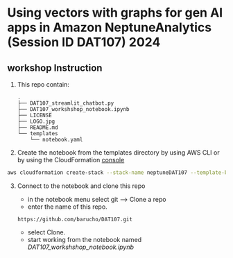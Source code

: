# Using vectors with graphs for gen AI apps in Amazon NeptuneAnalytics (Session ID DAT107) 2024

## workshop Instruction

1. This repo contain:

    ```
    .
    ├── DAT107_streamlit_chatbot.py
    ├── DAT107_workshshop_notebook.ipynb
    ├── LICENSE
    ├── LOGO.jpg
    ├── README.md
    └── templates
        └── notebook.yaml
    ```

2. Create the notebook from the templates directory by using AWS CLI or by using the CloudFormation [console](https://us-east-1.console.aws.amazon.com/cloudformation/home?region=us-east-1#/stacks?filteringText=&filteringStatus=active&viewNested=true)

```bash
aws cloudformation create-stack --stack-name neptuneDAT107 --template-body file://notebook.yaml
```

3. Connect to the notebook and clone this repo 
    * in the notebook menu select git --> Clone a repo 
    * enter the name of this repo.

    ```
    https://github.com/barucho/DAT107.git
    ```

    * select Clone.
    * start working from the notebook named *DAT107_workshshop_notebook.ipynb*